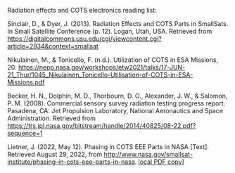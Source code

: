
Radiation effects and COTS electronics reading list:

Sinclair, D., & Dyer, J. (2013). Radiation Effects and COTS Parts in SmallSats. In Small Satellite Conference (p. 12). 
Logan, Utah, USA. Retrieved from https://digitalcommons.usu.edu/cgi/viewcontent.cgi?article=2934&context=smallsat


Nikulainen, M., & Tonicello, F. (n.d.). Utilization of COTS in ESA Missions, 20.
https://nepp.nasa.gov/workshops/etw2021/talks/17-JUN-21_Thur/1045_Nikulainen_Tonicello-Utilisation-of-COTS-in-ESA-Missions.pdf

Becker, H. N., Dolphin, M. D., Thorbourn, D. O., Alexander, J. W., & Salomon, P. M. (2008). Commercial sensory survey radiation testing progress report. Pasadena, CA: Jet Propulsion Laboratory, National Aeronautics and Space Administration. Retrieved from https://trs.jpl.nasa.gov/bitstream/handle/2014/40825/08-22.pdf?sequence=1


Lietner, J. (2022, May 12). Phasing in COTS EEE Parts in NASA [Text]. Retrieved August 29, 2022, from http://www.nasa.gov/smallsat-institute/phasing-in-cots-eee-parts-in-nasa. [local PDF copy](../attachments/nasa-cotsphasing-final.pdf)]
